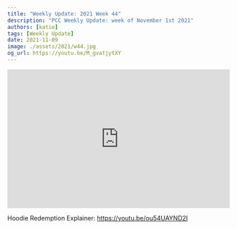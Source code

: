 ```yaml
---
title: "Weekly Update: 2021 Week 44"
description: "PCC Weekly Update: week of November 1st 2021"
authors: [katie]
tags: [Weekly Update]
date: 2021-11-09
image: ./assets/2021/w44.jpg
og_url: https://youtu.be/M_gvatjytXY
---
```


<iframe width="100%" height="315" src="https://www.youtube.com/embed/M_gvatjytXY" title="YouTube video player" frameborder="0" allow="accelerometer; autoplay; clipboard-write; encrypted-media; gyroscope; picture-in-picture" allowFullScreen></iframe>

<!--truncate-->

Hoodie Redemption Explainer: 
https://youtu.be/ou54UAYND2I